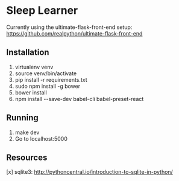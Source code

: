 # Sleep Learner

Currently using the ultimate-flask-front-end setup:
https://github.com/realpython/ultimate-flask-front-end


## Installation

1. virtualenv venv
2. source venv/bin/activate
3. pip install -r requirements.txt
4. sudo npm install -g bower
5. bower install
6. npm install --save-dev babel-cli babel-preset-react

## Running
1. make dev
2. Go to localhost:5000

## Resources
[x] sqlite3: http://pythoncentral.io/introduction-to-sqlite-in-python/

